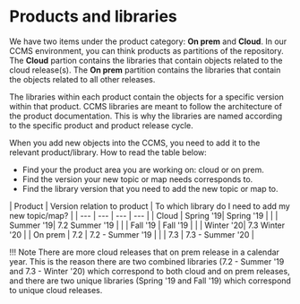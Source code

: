 # Products and libraries

We have two items under the product category: __On prem__ and __Cloud__. In our CCMS environment, you can think products as partitions of the repository. The __Cloud__ partion contains the libraries that contain objects related to the cloud release(s). The __On prem__ partition contains the libraries that contain the objects related to all other releases.

The libraries within each product contain the objects for a specific version within that product. CCMS libraries are meant to follow the architecture of the product documentation. This is why the libraries are named according to the specific product and product release cycle.

When you add new objects into the CCMS, you need to add it to the relevant product/library. How to read the table below:

- Find your the product area you are working on: cloud or on prem.
- Find the version your new topic or map needs corresponds to.
- Find the library version that you need to add the new topic or map to.

| Product   | Version relation to product   | To which library do I need to add my new topic/map? |
| ---       | ---       | ---                                           | --- |
| Cloud     | Spring '19| Spring '19              |
|           | Summer '19| 7.2 Summer '19              |
|           | Fall '19  | Fall '19              |
|           | Winter '20| 7.3 Winter '20              |
| On prem   | 7.2       |  7.2 - Summer '19             |
|           | 7.3       |  7.3 - Summer '20             |

!!! Note
There are more cloud releases that on prem release in a calendar year. This is the reason there are two combined libraries (7.2 - Summer '19 and 7.3 - Winter '20) which correspond to both cloud and on prem releases, and there are two unique libraries (Spring '19 and Fall '19) which correspond to unique cloud releases.  